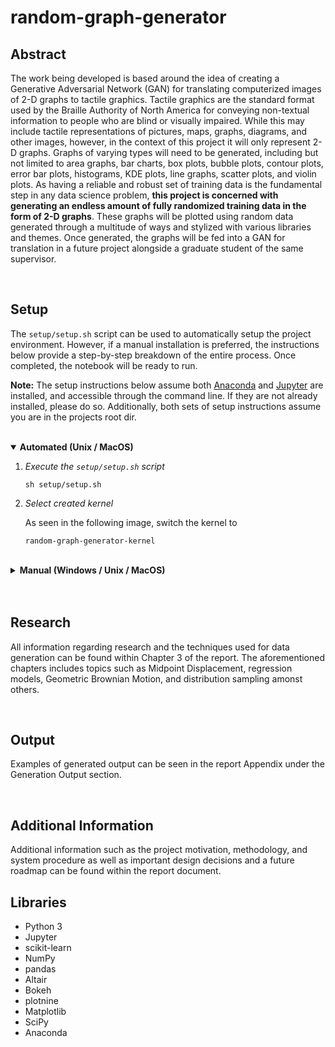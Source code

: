 # random-graph-generator
## Abstract
The work being developed is based around the idea of creating a Generative Adversarial Network (GAN) for translating computerized images of 2-D graphs to tactile graphics. Tactile graphics are the standard format used by the Braille Authority of North America for conveying non-textual information to people who are blind or visually impaired. While this may include tactile representations of pictures, maps, graphs, diagrams, and other images, however, in the context of this project it will only represent 2-D graphs. Graphs of varying types will need to be generated, including but not limited to area graphs, bar charts, box plots, bubble plots, contour plots, error bar plots, histograms, KDE plots, line graphs, scatter plots, and violin plots. As having a reliable and robust set of training data is the fundamental step in any data science problem, **this project is concerned with generating an endless amount of fully randomized training data in the form of 2-D graphs**. These graphs will be plotted using random data generated through a multitude of ways and stylized with various libraries and themes. Once generated, the graphs will be fed into a GAN for translation in a future project alongside a graduate student of the same supervisor.

</br>

## Setup
The `setup/setup.sh` script can be used to automatically setup the project environment. However, if a manual installation is preferred, the instructions below provide a step-by-step breakdown of the entire process. Once completed, the notebook will be ready to run.

**Note:** The setup instructions below assume both [Anaconda](https://www.anaconda.com/products/individual) and [Jupyter](https://jupyter.org/install) are installed, and accessible through the command line. If they are not already installed, please do so. Additionally, both sets of setup instructions assume you are in the projects root dir.

</br> 

<details open>
<summary><b>Automated (Unix / MacOS)</b></summary>
    
1. *Execute the `setup/setup.sh` script*
    ```
    sh setup/setup.sh
    ```
1. *Select created kernel*

    As seen in the following image, switch the kernel to
    ```
    random-graph-generator-kernel
    ```
</details>

</br> 

<details>
<summary><b>Manual (Windows / Unix / MacOS)</b></summary>

1. *Create the conda environment using the `environment.yml` file included in the repository*
    ```
    conda env create -n random-graph-generator -f setup/environment.yml
    ```
1. *Activate the Anaconda environment you just created*
    ```
    conda activate random-graph-generator
    ```
1.  *Install an iPython kernel in the new environment*
    ```
    ipython kernel install --user --name=random-graph-generator-kernel 
    ```
1. *Deactivate the Anaconda environment*
    ```
    conda deactivate
    ```
1. *Start Jupyter (and open the generation notebook)*
    ```
    jupyter notebook random_graph_generator.ipynb
    ````
1. *Select created kernel*

    As seen in the following image, switch the kernel to
    ```
    random-graph-generator-kernel
    ```
</details>

</br>
</br>

## Research
All information regarding research and the techniques used for data generation can be found within Chapter 3 of the report.
The aforementioned chapters includes topics such as Midpoint Displacement, regression models, Geometric Brownian Motion, and distribution sampling amonst others.

</br>

## Output
Examples of generated output can be seen in the report Appendix under the Generation Output section.

</br>

## Additional Information
Additional information such as the project motivation, methodology, and system procedure as well as important design decisions and a future roadmap can be found within the report document. 

## Libraries
- Python 3
- Jupyter
- scikit-learn
- NumPy
- pandas
- Altair
- Bokeh
- plotnine
- Matplotlib
- SciPy
- Anaconda
